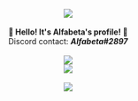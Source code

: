 <p align="center">
    <img src="https://i.imgur.com/DwVIgrh.gif"><br><br>
    <b>🚀 Hello! It's Alfabeta's profile! 🚀</b><br>
    Discord contact: <b><i>Alfabeta#2897</i></b><br><br>
    <img src="https://spotify-github-profile.vercel.app/api/view?uid=5uppbwc7vo1qa10u5khnbxy1i&cover_image=true&theme=novatorem&show_offline=true&background_color=121212&interchange=false&bar_color=53b14f&bar_color_cover=false"><br>
    <img src="https://i.imgur.com/DwVIgrh.gif"><br><br>
    <img src="https://visitcount.itsvg.in/api?id=Alfabeta&label=Profile%20Views&color=12&icon=5&pretty=true" /><br>
</p>
